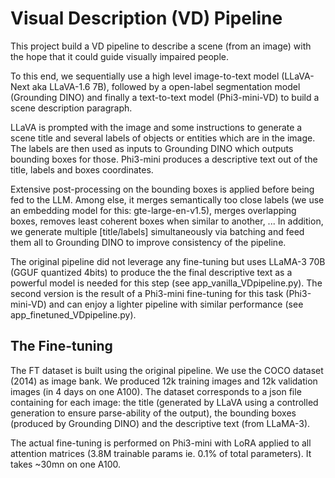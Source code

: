 # Visual Description (VD) Pipeline

This project build a VD pipeline to describe a scene (from an image) with the hope that it could guide visually impaired people.

To this end, we sequentially use a high level image-to-text model (LLaVA-Next aka LLaVA-1.6 7B), followed by a open-label segmentation model (Grounding DINO) and finally a text-to-text model (Phi3-mini-VD) to build a scene description paragraph.

LLaVA is prompted with the image and some instructions to generate a scene title and several labels of objects or entities which are in the image. The labels are then used as inputs to Grounding DINO which outputs bounding boxes for those. Phi3-mini produces a descriptive text out of the title, labels and boxes coordinates.

Extensive post-processing on the bounding boxes is applied before being fed to the LLM. Among else, it merges semantically too close labels (we use an embedding model for this: gte-large-en-v1.5), merges overlapping boxes, removes least coherent boxes when similar to another, ... In addition, we generate multiple [title/labels] simultaneously via batching and feed them all to Grounding DINO to improve consistency of the pipeline.

The original pipeline did not leverage any fine-tuning but uses LLaMA-3 70B (GGUF quantized 4bits) to produce the the final descriptive text as a powerful model is needed for this step (see app_vanilla_VDpipeline.py). The second version is the result of a Phi3-mini fine-tuning for this task (Phi3-mini-VD) and can enjoy a lighter pipeline with similar performance (see app_finetuned_VDpipeline.py).

## The Fine-tuning

The FT dataset is built using the original pipeline. We use the COCO dataset (2014) as image bank. We produced 12k training images and 12k validation images (in 4 days on one A100). The dataset corresponds to a json file containing for each image: the title (generated by LLaVA using a controlled generation to ensure parse-ability of the output), the bounding boxes (produced by Grounding DINO) and the descriptive text (from LLaMA-3).

The actual fine-tuning is performed on Phi3-mini with LoRA applied to all attention matrices (3.8M trainable params ie. 0.1% of total parameters). It takes ~30mn on one A100.